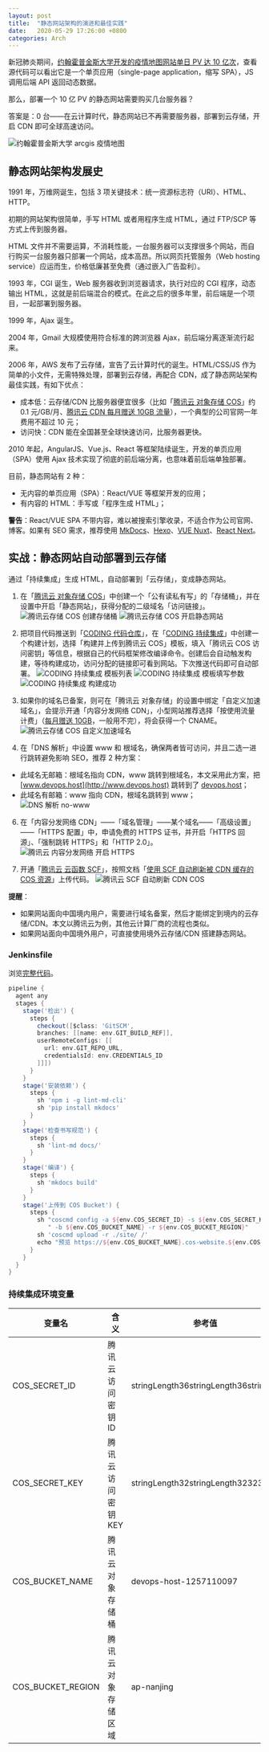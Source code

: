 ```yaml
---
layout: post
title:  "静态网站架构的演进和最佳实践"
date:   2020-05-29 17:26:00 +0800
categories: Arch
---
```


新冠肺炎期间，[约翰霍普金斯大学开发的疫情地图网站单日 PV 达 10 亿次](https://xw.qq.com/cmsid/20200415A0G9BM00)，查看源代码可以看出它是一个单页应用（single-page application，缩写 SPA），JS 调用后端 API 返回动态数据。

那么，部署一个 10 亿 PV 的静态网站需要购买几台服务器？

答案是：0 台——在云计算时代，静态网站已不再需要服务器，部署到云存储，开启 CDN 即可全球高速访问。

![约翰霍普金斯大学 arcgis 疫情地图](https://user-images.githubusercontent.com/4971414/83229629-e703db00-a1ba-11ea-8a56-60990eed2739.png)

## 静态网站架构发展史

1991 年，万维网诞生，包括 3 项关键技术：统一资源标志符（URI）、HTML、HTTP。

初期的网站架构很简单，手写 HTML 或者用程序生成 HTML，通过 FTP/SCP 等方式上传到服务器。

HTML 文件并不需要运算，不消耗性能，一台服务器可以支撑很多个网站，而自行购买一台服务器只部署一个网站，成本高昂。所以网页托管服务（Web hosting service）应运而生，价格低廉甚至免费（通过嵌入广告盈利）。

1993 年，CGI 诞生，Web 服务器收到浏览器请求，执行对应的 CGI 程序，动态输出 HTML，这就是前后端混合的模式。在此之后的很多年里，前后端是一个项目，一起部署到服务器。

1999 年，Ajax 诞生。

2004 年，Gmail 大规模使用符合标准的跨浏览器 Ajax，前后端分离逐渐流行起来。

2006 年，AWS 发布了云存储，宣告了云计算时代的诞生。HTML/CSS/JS 作为简单的小文件，无需特殊处理，部署到云存储，再配合 CDN，成了静态网站架构最佳实践，有如下优点：

- 成本低：云存储/CDN 比服务器便宜很多（比如「[腾讯云 对象存储 COS](https://url.cn/53ljQjJ)」约 0.1 元/GB/月、[腾讯云 CDN 每月赠送 10GB 流量](https://buy.cloud.tencent.com/price/cdn)），一个典型的公司官网一年费用不超过 10 元；
- 访问快：CDN 能在全国甚至全球快速访问，比服务器更快。

2010 年起，AngularJS、Vue.js、React 等框架陆续诞生，开发的单页应用（SPA）使用 Ajax 技术实现了彻底的前后端分离，也意味着前后端单独部署。

目前，静态网站有 2 种：

- 无内容的单页应用（SPA）：React/VUE 等框架开发的应用；
- 有内容的 HTML：手写或「程序生成 HTML」；

**警告**：React/VUE SPA 不带内容，难以被搜索引擎收录，不适合作为公司官网、博客。如果有 SEO 需求，推荐使用 [MkDocs](https://www.mkdocs.org/)、[Hexo](https://hexo.io/zh-cn/)、[VUE Nuxt](https://zh.nuxtjs.org/)、[React Next](https://nextjs.org/)。

## 实战：静态网站自动部署到云存储

通过「持续集成」生成 HTML，自动部署到「云存储」，变成静态网站。

1. 在「[腾讯云 对象存储 COS]((https://url.cn/53ljQjJ))」中创建一个「公有读私有写」的「存储桶」，并在设置中开启「静态网站」，获得分配的二级域名「访问链接」。
![腾讯云存储 COS 创建存储桶](https://user-images.githubusercontent.com/4971414/83237611-c2623000-a1c7-11ea-9ab4-67c8c33587bc.png)
![腾讯云存储 COS 开启静态网站](https://user-images.githubusercontent.com/4971414/83237837-1c62f580-a1c8-11ea-8750-1a50d85a8dab.png)

2. 把项目代码推送到「[CODING 代码仓库](https://coding.net/products/repo?cps_source=PIevZ6Jr)」，在「[CODING 持续集成](https://coding.net/products/ci?cps_source=PIevZ6Jr)」中创建一个构建计划，选择「构建并上传到腾讯云 COS」模板，填入「腾讯云 COS 访问密钥」等信息，根据自己的代码框架修改编译命令。创建后会自动触发构建，等待构建成功，访问分配的链接即可看到网站。下次推送代码即可自动部署。
![CODING 持续集成 模板列表](https://user-images.githubusercontent.com/4971414/83238886-a8c1e800-a1c9-11ea-82ab-aab4d702f7b7.png)
![CODING 持续集成 模板填写参数](https://user-images.githubusercontent.com/4971414/83239641-d0fe1680-a1ca-11ea-8b4f-cf9b025de135.png)
![CODING 持续集成 构建成功](https://user-images.githubusercontent.com/4971414/83240752-69e16180-a1cc-11ea-9d45-7bfa6a107d7e.png)

4. 如果你的域名已备案，则可在「腾讯云 对象存储」的设置中绑定「自定义加速域名」，会提示开通「内容分发网络 CDN」，小型网站推荐选择「按使用流量计费」（[每月赠送 10GB](https://buy.cloud.tencent.com/price/cdn)，一般用不完），将会获得一个 CNAME。
![腾讯云存储 COS 自定义加速域名](https://user-images.githubusercontent.com/4971414/83241781-e88ace80-a1cd-11ea-9e75-387c368f32b9.png)

5. 在「DNS 解析」中设置 www 和 根域名，确保两者皆可访问，并且二选一进行跳转避免影响 SEO，推荐 2 种方案：
  - 此域名无邮箱：根域名指向 CDN，www 跳转到根域名，本文采用此方案，把 [www.devops.host](http://www.devops.host) 跳转到了 [devops.host](https://devops.host)；
  - 此域名有邮箱：www 指向 CDN，根域名跳转到 www；
![DNS 解析 no-www](https://user-images.githubusercontent.com/4971414/83242946-c8f4a580-a1cf-11ea-92bd-644c762b0059.png)

6. 在「内容分发网络 CDN」——「域名管理」——某个域名——「高级设置」——「HTTPS 配置」中，申请免费的 HTTPS 证书，并开启「HTTPS 回源」、「强制跳转 HTTPS」和「HTTP 2.0」。
![腾讯云 内容分发网络 开启 HTTPS](https://help-assets.codehub.cn/enterprise/20200227181247.png)

7. 开通「[腾讯云 云函数 SCF](https://url.cn/5pbRzdO)」，按照文档「[使用 SCF 自动刷新被 CDN 缓存的 COS 资源](https://cloud.tencent.com/document/product/436/30434)」上传代码。
![腾讯云 SCF 自动刷新 CDN COS](https://help-assets.codehub.cn/enterprise/20200306134243.png)

**提醒**：

- 如果网站面向中国境内用户，需要进行域名备案，然后才能绑定到境内的云存储/CDN。本文以腾讯云为例，其他云计算厂商的流程也类似。
- 如果网站面向中国境外用户，可直接使用境外云存储/CDN 搭建静态网站。

### Jenkinsfile

浏览[完整代码](https://coding-public.coding.net/p/html-cos-demo/d/html-cos-demo/git)。

```groovy
pipeline {
  agent any
  stages {
    stage('检出') {
      steps {
        checkout([$class: 'GitSCM',
        branches: [[name: env.GIT_BUILD_REF]],
        userRemoteConfigs: [[
          url: env.GIT_REPO_URL,
          credentialsId: env.CREDENTIALS_ID
        ]]])
      }
    }
    stage('安装依赖') {
      steps {
        sh 'npm i -g lint-md-cli'
        sh 'pip install mkdocs'
      }
    }
    stage('检查书写规范') {
      steps {
        sh 'lint-md docs/'
      }
    }
    stage('编译') {
      steps {
        sh 'mkdocs build'
      }
    }
    stage('上传到 COS Bucket') {
      steps {
        sh "coscmd config -a ${env.COS_SECRET_ID} -s ${env.COS_SECRET_KEY}" +
           " -b ${env.COS_BUCKET_NAME} -r ${env.COS_BUCKET_REGION}"
        sh 'coscmd upload -r ./site/ /'
        echo "预览 https://${env.COS_BUCKET_NAME}.cos-website.${env.COS_BUCKET_REGION}.myqcloud.com/"
      }
    }
  }
}
```

### 持续集成环境变量

变量名              | 含义             | 参考值
-------------------|------------------|---------
COS_SECRET_ID  | 腾讯云访问密钥 ID  | stringLength36stringLength36string36
COS_SECRET_KEY | 腾讯云访问密钥 KEY | stringLength32stringLength323232
COS_BUCKET_NAME | 腾讯云对象存储桶   | devops-host-1257110097
COS_BUCKET_REGION | 腾讯云对象存储区域  | ap-nanjing
